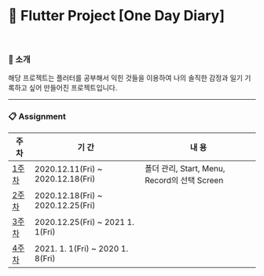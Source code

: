 
<br>

# :blue_book: Flutter Project [One Day Diary]

<br>

### :house_with_garden: 소개 

해당 프로젝트는 플러터를 공부해서 익힌 것들을 이용하여 나의 솔직한 감정과 일기 기록하고 싶어 만들어진 프로젝트입니다. 

 
<hr>


### :clipboard: Assignment 
|주 차|기 간|내 용|
|------|---|---|
|[1주차](https://github.com/toast-ceo/flutter_emotion_diary/blob/progress/1.%20firstweek/first%20week.gif?raw=true)|2020.12.11(Fri) ~ 2020.12.18(Fri)|폴더 관리, Start, Menu, Record의 선택 Screen|
|[2주차]()|2020.12.18(Fri) ~ 2020.12.25(Fri)||
|[3주차]()|2020.12.25(Fri) ~ 2021 1. 1(Fri)||
|[4주차]()|2021. 1. 1(Fri) ~ 2020 1. 8(Fri)||
